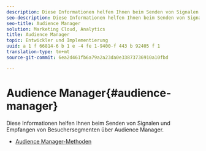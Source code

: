 ```yaml
---
description: Diese Informationen helfen Ihnen beim Senden von Signalen und Empfangen von Besuchersegmenten über Audience Manager.
seo-description: Diese Informationen helfen Ihnen beim Senden von Signalen und Empfangen von Besuchersegmenten über Audience Manager.
seo-title: Audience Manager
solution: Marketing Cloud, Analytics
title: Audience Manager
topic: Entwickler und Implementierung
uuid: a 1 f 66814-6 b 1 e -4 fe 1-9400-f 443 b 92405 f 1
translation-type: tm+mt
source-git-commit: 6ea2d461fb6a79a2a23da0e33873736910a10fbd

---
```



# Audience Manager{#audience-manager}

Diese Informationen helfen Ihnen beim Senden von Signalen und Empfangen von Besuchersegmenten über Audience Manager.

* [Audience Manager-Methoden](/help/ios/amm/aam-methods.md)